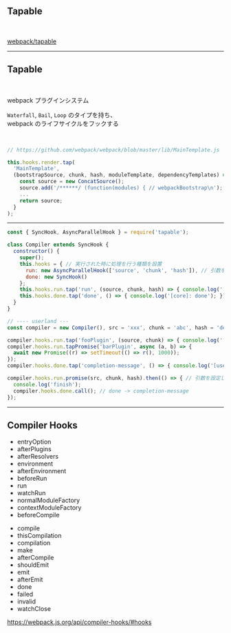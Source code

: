 <!-- sectionTitle: Feature: Tapable -->

## Tapable

<br />

<a href="https://github.com/webpack/tapable">webpack/tapable</a>

---

<!-- note
webpackのプラグインを作ったことがある人は馴染みがあるかもしれません。
-->

## Tapable

<br />

webpack プラグインシステム

`Waterfall`, `Bail`, `Loop` のタイプを持ち、  
webpack のライフサイクルをフックする

<br />

```javascript
// https://github.com/webpack/webpack/blob/master/lib/MainTemplate.js

this.hooks.render.tap(
  'MainTemplate',
  (bootstrapSource, chunk, hash, moduleTemplate, dependencyTemplates) => {
    const source = new ConcatSource();
    source.add('/******/ (function(modules) { // webpackBootstrap\n');
    ...
    return source;
  }
);
```

---

<!-- prettier-ignore -->
```javascript
const { SyncHook, AsyncParallelHook } = require('tapable');

class Compiler extends SyncHook {
  constructor() {
    super();
    this.hooks = { // 実行された時に処理を行う種類を設置
      run: new AsyncParallelHook(['source', 'chunk', 'hash']), // 引数を指定
      done: new SyncHook()
    };
    this.hooks.run.tap('run', (source, chunk, hash) => { console.log('[core]: run')});
    this.hooks.done.tap('done', () => { console.log('[core]: done'); });
  }
}

// ---- userland ---
const compiler = new Compiler(), src = 'xxx', chunk = 'abc', hash = 'def';

compiler.hooks.run.tap('fooPlugin', (source, chunk) => { console.log('[userLand]: plugin')});
compiler.hooks.run.tapPromise('barPlugin', async (a, b) => {
  await new Promise((r) => setTimeout(() => r(), 1000));
});
compiler.hooks.done.tap('completion-message', () => { console.log('[userLand]: done'); });

compiler.hooks.run.promise(src, chunk, hash).then(() => { // 引数を設定し、実行
  console.log('finish');
  compiler.hooks.done.call(); // done -> completion-message
});
```

---

<!-- note
webpackのhooksでは、多くのバリエーションがあり、様々な表現をすることが可能です。
-->

## Compiler Hooks

<div class="list">
  <ul>
    <li>entryOption</li>
    <li>afterPlugins</li>
    <li>afterResolvers</li>
    <li>environment</li>
    <li>afterEnvironment</li>
    <li>beforeRun</li>
    <li>run</li>
    <li>watchRun</li>
    <li>normalModuleFactory</li>
    <li>contextModuleFactory</li>
    <li>beforeCompile</li>
  </ul>
  <ul>
    <li>compile</li>
    <li>thisCompilation</li>
    <li>compilation</li>
    <li>make</li>
    <li>afterCompile</li>
    <li>shouldEmit</li>
    <li>emit</li>
    <li>afterEmit</li>
    <li>done</li>
    <li>failed</li>
    <li>invalid</li>
    <li>watchClose</li>
  </ul>
</div>

<a href="https://webpack.js.org/api/compiler-hooks/#hooks" class="ref-link">https://webpack.js.org/api/compiler-hooks/#hooks</a>
